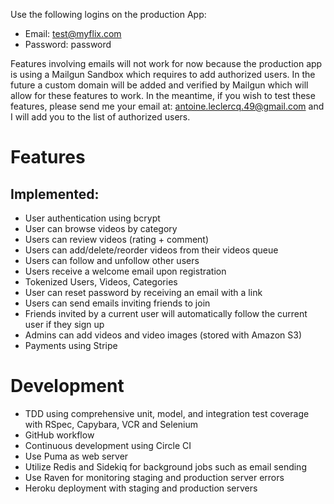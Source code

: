 Use the following logins on the production App:
- Email: test@myflix.com
- Password: password

Features involving emails will not work for now because the production app is using a Mailgun Sandbox which requires to add authorized users. In the future a custom domain will be added and verified by Mailgun which will allow for these features to work. 
In the meantime, if you wish to test these features, please send me your email at: antoine.leclercq.49@gmail.com and I will add you to the list of authorized users.

# Features
## Implemented:
- User authentication using bcrypt
- User can browse videos by category
- Users can review videos (rating + comment)
- Users can add/delete/reorder videos from their videos queue
- Users can follow and unfollow other users
- Users receive a welcome email upon registration
- Tokenized Users, Videos, Categories
- User can reset password by receiving an email with a link
- Users can send emails inviting friends to join
- Friends invited by a current user will automatically follow the current user if they sign up
- Admins can add videos and video images (stored with Amazon S3)
- Payments using Stripe

# Development
- TDD using comprehensive unit, model, and integration test coverage with RSpec, Capybara, VCR and Selenium
- GitHub workflow
- Continuous development using Circle CI
- Use Puma as web server
- Utilize Redis and Sidekiq for background jobs such as email sending
- Use Raven for monitoring staging and production server errors
- Heroku deployment with staging and production servers
